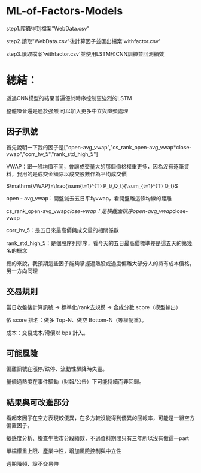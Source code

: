 # ML-of-Factors-Models

step1.爬蟲得到檔案"WebData.csv"

step2.讀取"WebData.csv"後計算因子並匯出檔案'withfactor.csv'

step3.讀取檔案'withfactor.csv'並使用LSTM和CNN訓練並回測績效

# 總結：

透過CNN模型的結果普遍優於時序控制更強烈的LSTM

整體噪音還是過於強烈 可以加入更多中立與降頻處理

## 因子訊號

首先說明一下我的因子是["open-avg_vwap","cs_rank_open-avg_vwap*close-vwap","corr_hv_5","rank_std_high_5"]

VWAP：跟一般均價不同，會讓成交量大的那個價格權重更多，因為沒有逐筆資料，我用的是成交金額除以成交股數作為平均成交價

 $\mathrm{VWAP}=\frac{\sum{t=1}^{T} P_t\,Q_t}{\sum_{t=1}^{T} Q_t}$

open - avg_vwap：開盤減去五日平均vwap，看開盤離這條均線的距離

cs_rank_open-avg_vwap*close-vwap：是橫截面排序open-avg_vwap*close-vwap

corr_hv_5：是五日來最高價與成交量的相關係數

rank_std_high_5：是個股序列排序，看今天的五日最高價標準差是這五天的第幾名的概念

總的來說，我預期這些因子能夠掌握過熱股或過度偏離大部分人的持有成本價格，另一方向同理

## 交易規則

當日收盤後計算訊號 → 標準化/rank去規模 → 合成分數 score（模型輸出）

依 score 排名：做多 Top-N、做空 Bottom-N（等權配重）。

成本：交易成本/滑價以 bps 計入。

## 可能風險

偏離訊號在漲停/跌停、流動性驟降時失靈。

量價過熱度在事件驅動（財報/公告）下可能持續而非回歸。

## 結果與可改進部分

看起來因子在空方表現較優異，在多方較沒能得到優異的回報率，可能是一組空方偏置因子。

敏感度分析、檢查牛熊市分段績效，不過資料期間只有三年所以沒有做這一part

單檔權重上限、產業中性，增加風險控制與中立性

週期降頻、設不交易帶



